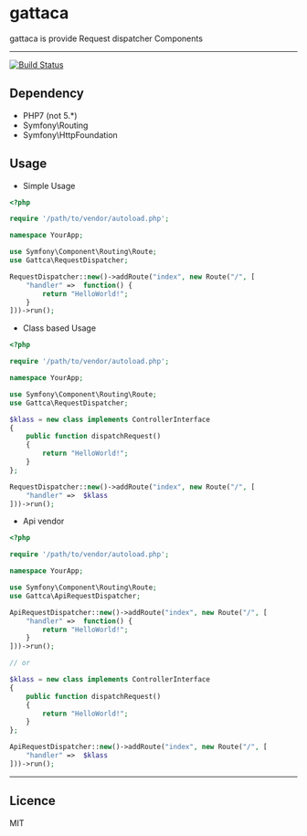 # gattaca
gattaca is provide Request dispatcher Components

---

[![Build Status](https://travis-ci.org/teitei-tk/Gattaca.svg?branch=master)](https://travis-ci.org/teitei-tk/Gattaca)

## Dependency
* PHP7 (not 5.\*)
* Symfony\Routing
* Symfony\HttpFoundation

## Usage

* Simple Usage

```php
<?php

require '/path/to/vendor/autoload.php';

namespace YourApp;

use Symfony\Component\Routing\Route;
use Gattca\RequestDispatcher;

RequestDispatcher::new()->addRoute("index", new Route("/", [
    "handler" =>  function() {
        return "HelloWorld!";
    }
]))->run();
```

* Class based Usage

```php
<?php

require '/path/to/vendor/autoload.php';

namespace YourApp;

use Symfony\Component\Routing\Route;
use Gattca\RequestDispatcher;

$klass = new class implements ControllerInterface
{
    public function dispatchRequest()
    {
        return "HelloWorld!";
    }
};

RequestDispatcher::new()->addRoute("index", new Route("/", [
    "handler" =>  $klass
]))->run();
```

* Api vendor

```php
<?php

require '/path/to/vendor/autoload.php';

namespace YourApp;

use Symfony\Component\Routing\Route;
use Gattca\ApiRequestDispatcher;

ApiRequestDispatcher::new()->addRoute("index", new Route("/", [
    "handler" =>  function() {
        return "HelloWorld!";
    }
]))->run();

// or

$klass = new class implements ControllerInterface
{
    public function dispatchRequest()
    {
        return "HelloWorld!";
    }
};

ApiRequestDispatcher::new()->addRoute("index", new Route("/", [
    "handler" =>  $klass
]))->run();
```

---

## Licence
MIT
